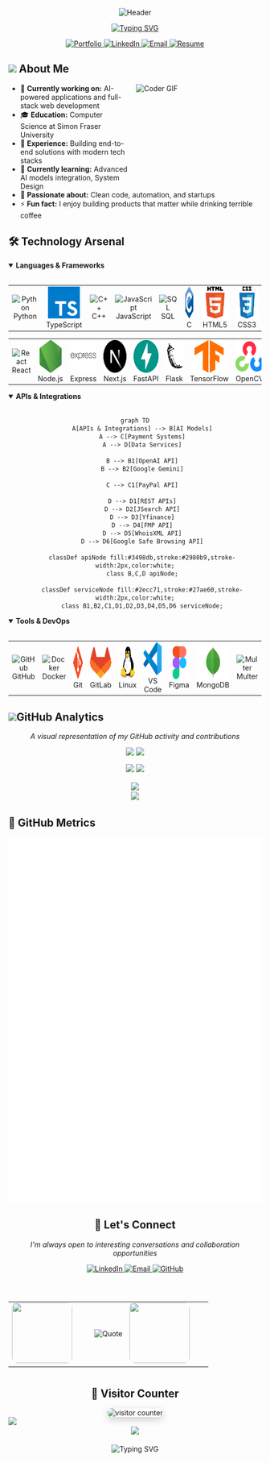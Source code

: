 <!-- Header Section with Dynamic SVG -->
<div align="center">

![Header](https://capsule-render.vercel.app/api?type=waving&color=0:38BDAE,100:2563EB&height=300&section=header&text=Alexander%20Potiagalov&fontColor=FFFFFF&fontSize=60&animation=fadeIn&fontAlignY=38&desc=Software%20Engineer%20|%20AI%20Specialist%20|%20Full-Stack%20Developer&descAlignY=55&descSize=20)

[![Typing SVG](https://readme-typing-svg.herokuapp.com?font=JetBrains+Mono&weight=600&size=32&duration=3000&pause=1000&color=38BDAE&center=true&vCenter=true&random=false&width=850&height=70&lines=Building+intelligent+systems+that+matter;Turning+complexity+into+elegant+solutions;Where+engineering+meets+innovation;Developing+the+future%2C+1+commit+at+a+time)](https://github.com/AlexanderPotiagalov)

<a href="https://alexanderpotiagalov.github.io" target="_blank">
  <img src="https://img.shields.io/badge/Portfolio-0A0A0A?style=for-the-badge&logo=dev.to&logoColor=white" alt="Portfolio"/>
</a>
<a href="https://linkedin.com/in/alexander-potiagalov" target="_blank">
  <img src="https://img.shields.io/badge/LinkedIn-0077B5?style=for-the-badge&logo=linkedin&logoColor=white" alt="LinkedIn"/>
</a>
<a href="mailto:apa168@sfu.ca" target="_blank">
  <img src="https://img.shields.io/badge/Email-EA4335?style=for-the-badge&logo=gmail&logoColor=white" alt="Email"/>
</a>
<a href="https://github.com/AlexanderPotiagalov/AlexanderPotiagalov/blob/main/Alexander_Potiagalov_Official_Resume_2025.pdf" target="_blank">
  <img src="https://img.shields.io/badge/Resume-4285F4?style=for-the-badge&logo=readme&logoColor=white" alt="Resume"/>
</a>

</div>

<!-- About Me Section -->
## <img src="https://media.giphy.com/media/hvRJCLFzcasrR4ia7z/giphy.gif" width="30px"/> About Me

<!-- Adjusted coder GIF to avoid overflow -->
<img align="right" src="https://media.giphy.com/media/SWoSkN6DxTszqIKEqv/giphy.gif" alt="Coder GIF" width="250" height="180" style="margin:0 0 1rem 1rem; max-width:100%;" />

- 🔭 **Currently working on:** AI-powered applications and full-stack web development
- 🎓 **Education:** Computer Science at Simon Fraser University
- 💼 **Experience:** Building end-to-end solutions with modern tech stacks
- 🌱 **Currently learning:** Advanced AI models integration, System Design
- 🚀 **Passionate about:** Clean code, automation, and startups
- ⚡ **Fun fact:** I enjoy building products that matter while drinking terrible coffee

<!-- Tech Stack Section -->
## 🛠️ Technology Arsenal

<details open>
<summary><b>Languages & Frameworks</b></summary>
<br>
<div align="center">

<!-- Programming Languages -->
<table>
  <tr>
    <td align="center" width="96">
      <img src="https://techstack-generator.vercel.app/python-icon.svg" alt="Python" width="65" height="65">
      <br>Python
    </td>
    <td align="center" width="96">
      <img src="https://raw.githubusercontent.com/devicons/devicon/master/icons/typescript/typescript-original.svg" alt="TypeScript" width="65" height="65"/>
      <br>TypeScript
    </td>
    <td align="center" width="96">
      <img src="https://techstack-generator.vercel.app/cpp-icon.svg" alt="C++" width="65" height="65">
      <br>C++
    </td>
    <td align="center" width="96">
      <img src="https://techstack-generator.vercel.app/js-icon.svg" alt="JavaScript" width="65" height="65">
      <br>JavaScript
    </td>
    <td align="center" width="96">
      <img src="https://techstack-generator.vercel.app/mysql-icon.svg" alt="SQL" width="65" height="65">
      <br>SQL
    </td>
    <td align="center" width="96">
      <img src="https://raw.githubusercontent.com/devicons/devicon/master/icons/c/c-original.svg" alt="C" width="65" height="65"/>
      <br>C
    </td>
    <td align="center" width="96">
      <img src="https://raw.githubusercontent.com/devicons/devicon/master/icons/html5/html5-original-wordmark.svg" alt="HTML5" width="65" height="65"/>
      <br>HTML5
    </td>
    <td align="center" width="96">
      <img src="https://raw.githubusercontent.com/devicons/devicon/master/icons/css3/css3-original-wordmark.svg" alt="CSS3" width="65" height="65"/>
      <br>CSS3
    </td>
  </tr>
</table>

<!-- Frameworks & Libraries -->
<table>
  <tr>
    <td align="center" width="96">
      <img src="https://techstack-generator.vercel.app/react-icon.svg" alt="React" width="65" height="65">
      <br>React
    </td>
    <td align="center" width="96">
      <img src="https://raw.githubusercontent.com/devicons/devicon/master/icons/nodejs/nodejs-original.svg" alt="Node.js" width="65" height="65"/>
      <br>Node.js
    </td>
    <td align="center" width="96">
      <img src="https://raw.githubusercontent.com/devicons/devicon/master/icons/express/express-original-wordmark.svg" alt="Express" width="65" height="65"/>
      <br>Express
    </td>
    <td align="center" width="96">
      <img src="https://raw.githubusercontent.com/devicons/devicon/master/icons/nextjs/nextjs-original.svg" alt="Next.js" width="65" height="65"/>
      <br>Next.js
    </td>
    <td align="center" width="96">
      <img src="https://raw.githubusercontent.com/devicons/devicon/master/icons/fastapi/fastapi-original.svg" alt="FastAPI" width="65" height="65"/>
      <br>FastAPI
    </td>
    <td align="center" width="96">
      <img src="https://raw.githubusercontent.com/devicons/devicon/master/icons/flask/flask-original.svg" alt="Flask" width="65" height="65"/>
      <br>Flask
    </td>
    <td align="center" width="96">
      <img src="https://raw.githubusercontent.com/devicons/devicon/master/icons/tensorflow/tensorflow-original.svg" alt="TensorFlow" width="65" height="65"/>
      <br>TensorFlow
    </td>
    <td align="center" width="96">
      <img src="https://raw.githubusercontent.com/devicons/devicon/master/icons/opencv/opencv-original.svg" alt="OpenCV" width="65" height="65"/>
      <br>OpenCV
    </td>
  </tr>
</table>

</div>
</details>

<details open>
<summary><b>APIs & Integrations</b></summary>
<br>
<div align="center">

```mermaid
graph TD
    A[APIs & Integrations] --> B[AI Models]
    A --> C[Payment Systems]
    A --> D[Data Services]
    
    B --> B1[OpenAI API]
    B --> B2[Google Gemini]
    
    C --> C1[PayPal API]
    
    D --> D1[REST APIs]
    D --> D2[JSearch API]
    D --> D3[Yfinance]
    D --> D4[FMP API]
    D --> D5[WhoisXML API]
    D --> D6[Google Safe Browsing API]
    
    classDef apiNode fill:#3498db,stroke:#2980b9,stroke-width:2px,color:white;
    class B,C,D apiNode;
    
    classDef serviceNode fill:#2ecc71,stroke:#27ae60,stroke-width:2px,color:white;
    class B1,B2,C1,D1,D2,D3,D4,D5,D6 serviceNode;
```

</div>
</details>

<details open>
<summary><b>Tools & DevOps</b></summary>
<br>
<div align="center">

<table>
  <tr>
    <td align="center" width="96">
      <img src="https://techstack-generator.vercel.app/github-icon.svg" alt="GitHub" width="65" height="65">
      <br>GitHub
    </td>
    <td align="center" width="96">
      <img src="https://techstack-generator.vercel.app/docker-icon.svg" alt="Docker" width="65" height="65">
      <br>Docker
    </td>
    <td align="center" width="96">
      <img src="https://raw.githubusercontent.com/devicons/devicon/master/icons/git/git-original.svg" alt="Git" width="65" height="65"/>
      <br>Git
    </td>
    <td align="center" width="96">
      <img src="https://raw.githubusercontent.com/devicons/devicon/master/icons/gitlab/gitlab-original.svg" alt="GitLab" width="65" height="65"/>
      <br>GitLab
    </td>
    <td align="center" width="96">
      <img src="https://raw.githubusercontent.com/devicons/devicon/master/icons/linux/linux-original.svg" alt="Linux" width="65" height="65"/>
      <br>Linux
    </td>
    <td align="center" width="96">
      <img src="https://raw.githubusercontent.com/devicons/devicon/master/icons/vscode/vscode-original.svg" alt="VS Code" width="65" height="65"/>
      <br>VS Code
    </td>
    <td align="center" width="96">
      <img src="https://raw.githubusercontent.com/devicons/devicon/master/icons/figma/figma-original.svg" alt="Figma" width="65" height="65"/>
      <br>Figma
    </td>
    <td align="center" width="96">
      <img src="https://raw.githubusercontent.com/devicons/devicon/master/icons/mongodb/mongodb-original.svg" alt="MongoDB" width="65" height="65"/>
      <br>MongoDB
    </td>
    <td align="center" width="96">
      <img src="https://img.shields.io/badge/Multer-000000?style=for-the-badge" alt="Multer" width="65" height="65"/>
      <br>Multer
    </td>
  </tr>
</table>

</div>
</details>

<!-- GitHub Stats Section -->
<!-- GITHUB STATISTICS: Visual analytics with enhanced design -->
<h2><img src="https://media.giphy.com/media/iY8CRBdQXODJSCERIr/giphy.gif" width="35">GitHub Analytics </h2>

<p align="center">
  <em>A visual representation of my GitHub activity and contributions</em>
</p>

<p align="center">
<img width="40%" src="http://github-profile-summary-cards.vercel.app/api/cards/repos-per-language?username=AlexanderPotiagalov&theme=moltack"  />
 <img width="40%" src="http://github-profile-summary-cards.vercel.app/api/cards/most-commit-language?username=AlexanderPotiagalov&theme=moltack"  />
</p>

<div align="center">
  <picture>
    <source 
      srcset="https://github-readme-stats.vercel.app/api?username=AlexanderPotiagalov&show_icons=true&theme=tokyonight&hide_border=true&bg_color=0D1117&title_color=38BDAE&icon_color=38BDAE&text_color=FFFFFF"
      media="(prefers-color-scheme: dark)"
    />
    <source
      srcset="https://github-readme-stats.vercel.app/api?username=AlexanderPotiagalov&show_icons=true&theme=buefy&hide_border=true"
      media="(prefers-color-scheme: light), (prefers-color-scheme: no-preference)"
    />
    <img src="https://github-readme-stats.vercel.app/api?username=AlexanderPotiagalov&show_icons=true&theme=tokyonight&hide_border=true&bg_color=0D1117" width="40%" />
  </picture>
  
  <picture>
    <source 
      srcset="https://github-readme-streak-stats.herokuapp.com/?user=AlexanderPotiagalov&theme=tokyonight&hide_border=true&background=0D1117&ring=38BDAE&fire=38BDAE&currStreakLabel=38BDAE"
      media="(prefers-color-scheme: dark)"
    />
    <source
      srcset="https://github-readme-streak-stats.herokuapp.com/?user=AlexanderPotiagalov&theme=buefy&hide_border=true"
      media="(prefers-color-scheme: light), (prefers-color-scheme: no-preference)"
    />
    <img src="https://github-readme-streak-stats.herokuapp.com/?user=AlexanderPotiagalov&theme=tokyonight&hide_border=true&background=0D1117" width="40%" />
  </picture>
</div>

<br>

<div align="center">
  <picture>
    <source 
      srcset="https://github-readme-activity-graph.vercel.app/graph?username=AlexanderPotiagalov&bg_color=0D1117&color=38BDAE&line=2563EB&point=FFFFFF&area=true&hide_border=true"
      media="(prefers-color-scheme: dark)"
    />
    <source
      srcset="https://github-readme-activity-graph.vercel.app/graph?username=AlexanderPotiagalov&bg_color=FFFFFF&color=118D9C&line=4C71F2&point=118D9C&area=true&hide_border=true"
      media="(prefers-color-scheme: light), (prefers-color-scheme: no-preference)"
    />
    <img src="https://github-readme-activity-graph.vercel.app/graph?username=AlexanderPotiagalov&bg_color=0D1117&color=38BDAE&line=2563EB&point=FFFFFF&area=true&hide_border=true" width="95%" />
  </picture>
</div>

<div align="center">
  <picture>
    <source 
      srcset="https://github-profile-trophy.vercel.app/?username=AlexanderPotiagalov&theme=algolia&no-frame=true&row=1&column=7"
      media="(prefers-color-scheme: dark)"
    />
    <source
      srcset="https://github-profile-trophy.vercel.app/?username=AlexanderPotiagalov&theme=flat&no-frame=true&row=1&column=7"
      media="(prefers-color-scheme: light), (prefers-color-scheme: no-preference)"
    />
    <img src="https://github-profile-trophy.vercel.app/?username=AlexanderPotiagalov&theme=algolia&no-frame=true&row=1&column=7" width="95%" />
  </picture>
</div>

<!-- Metrics Section -->
## 🧮 GitHub Metrics

<div align="center">
  <img width="100%" src="https://raw.githubusercontent.com/AlexanderPotiagalov/AlexanderPotiagalov/main/metrics.svg" alt="GitHub Metrics" />
</div>

<!-- CONNECT WITH ME: Interactive call-to-action -->
<h2 align="center">🤝 Let's Connect</h2>

<p align="center">
  <em>I'm always open to interesting conversations and collaboration opportunities</em>
</p>

<div align="center">
  <a href="https://linkedin.com/in/alexander-potiagalov" target="_blank">
    <img src="https://img.shields.io/badge/Let's_talk_on_LinkedIn-%230077B5.svg?style=for-the-badge&logo=linkedin&logoColor=white" alt="LinkedIn" height="35"/>
  </a>
  <a href="mailto:apa168@sfu.ca" target="_blank">
    <img src="https://img.shields.io/badge/Email_me-%23EA4335.svg?style=for-the-badge&logo=gmail&logoColor=white" alt="Email" height="35"/>
  </a>
  <a href="https://github.com/AlexanderPotiagalov" target="_blank">
    <img src="https://img.shields.io/badge/Follow_on_GitHub-%23181717.svg?style=for-the-badge&logo=github&logoColor=white" alt="GitHub" height="35"/>
  </a>
</div>

<!-- CODING QUOTE: Inspirational element -->
<br>

<div align="center" style="margin: 40px 0;">
  <table>
    <tr>
      <td width="150px">
        <img src="https://media.giphy.com/media/dZX3AduGrY3uJ7qCsx/giphy.gif" width="120px" height="120px" style="border-radius: 10px;">
      </td>
      <td>
        <picture>
          <source media="(prefers-color-scheme: dark)" srcset="https://quotes-github-readme.vercel.app/api?type=horizontal&theme=tokyonight">
          <img src="https://quotes-github-readme.vercel.app/api?type=horizontal&theme=light" alt="Quote">
        </picture>
      </td>
      <td width="150px">
        <img src="https://media.giphy.com/media/LaVp0AyqR5bGsC5Cbm/giphy.gif" width="120px" height="120px" style="border-radius: 10px;">
      </td>
    </tr>
  </table>
</div>

<!-- VISITOR COUNTER: Interactive element -->
<h2 align="center">👥 Visitor Counter</h2>

<div align="center">
  <img src="https://profile-counter.glitch.me/AlexanderPotiagalov/count.svg" alt="visitor counter" style="height: 30px; border-radius: 10px; box-shadow: 0 5px 15px rgba(0,0,0,0.2);">
</div>

<!-- Footer -->
<img src="https://github.com/AlexanderPotiagalov/AlexanderPotiagalov/blob/main/assets/borderseparator.gif" width="100%"/>

<div align="center">
  <img src="https://capsule-render.vercel.app/api?type=waving&color=gradient&height=100&section=footer&fontSize=90" width="100%"/>
</div>

<br>
<div align="center">
  <img src="https://readme-typing-svg.herokuapp.com?font=JetBrains+Mono&weight=600&size=24&duration=3000&pause=1000&color=38BDAE&center=true&vCenter=true&random=false&width=850&height=70&lines=Thanks+for+visiting+my+profile!;Let's+build+something+amazing+together!" alt="Typing SVG" />
</div>
